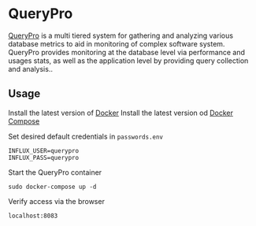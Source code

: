 QueryPro 
===========

[QueryPro](http://jessesnet.com/portfolio) is a multi tiered system for gathering and analyzing various database metrics to aid in monitoring of complex software system.  QueryPro provides monitoring at the database level via performance and usages stats, as well as the application level by providing query collection and analysis..

Usage
-----

Install the latest version of [Docker](https://docs.docker.com/installation/ubuntulinux/)
Install the latest version od [Docker Compose](https://docs.docker.com/compose/install/)

Set desired default credentials in ```passwords.env```
```
INFLUX_USER=querypro
INFLUX_PASS=querypro
```

Start the QueryPro container
```
sudo docker-compose up -d
```

Verify access via the browser
```
localhost:8083
```
